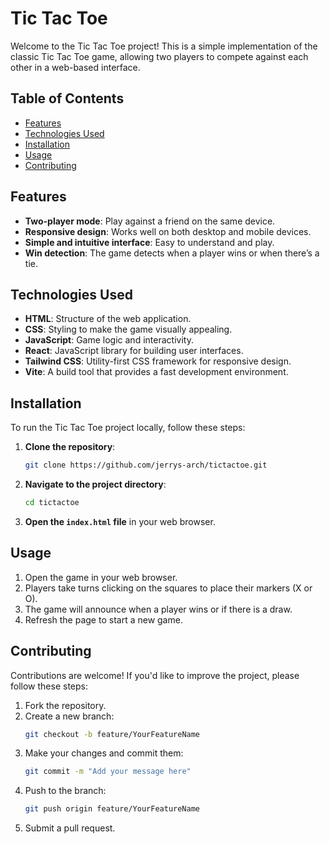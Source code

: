 # Tic Tac Toe

Welcome to the Tic Tac Toe project! This is a simple implementation of the classic Tic Tac Toe game, allowing two players to compete against each other in a web-based interface.

## Table of Contents

- [Features](#features)
- [Technologies Used](#technologies-used)
- [Installation](#installation)
- [Usage](#usage)
- [Contributing](#contributing)


## Features

- **Two-player mode**: Play against a friend on the same device.
- **Responsive design**: Works well on both desktop and mobile devices.
- **Simple and intuitive interface**: Easy to understand and play.
- **Win detection**: The game detects when a player wins or when there’s a tie.

## Technologies Used

- **HTML**: Structure of the web application.
- **CSS**: Styling to make the game visually appealing.
- **JavaScript**: Game logic and interactivity.
- **React**: JavaScript library for building user interfaces.
- **Tailwind CSS**: Utility-first CSS framework for responsive design.
- **Vite**: A build tool that provides a fast development environment.

## Installation

To run the Tic Tac Toe project locally, follow these steps:

1. **Clone the repository**:
   ```bash
   git clone https://github.com/jerrys-arch/tictactoe.git
   ```
   
2. **Navigate to the project directory**:
   ```bash
   cd tictactoe
   ```

3. **Open the `index.html` file** in your web browser.

## Usage

1. Open the game in your web browser.
2. Players take turns clicking on the squares to place their markers (X or O).
3. The game will announce when a player wins or if there is a draw.
4. Refresh the page to start a new game.

## Contributing

Contributions are welcome! If you'd like to improve the project, please follow these steps:

1. Fork the repository.
2. Create a new branch:
   ```bash
   git checkout -b feature/YourFeatureName
   ```
3. Make your changes and commit them:
   ```bash
   git commit -m "Add your message here"
   ```
4. Push to the branch:
   ```bash
   git push origin feature/YourFeatureName
   ```
5. Submit a pull request.

